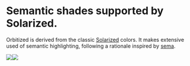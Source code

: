 # Semantic shades supported by Solarized.

Orbitized is derived from the classic [Solarized] colors.
It makes extensive used of semantic highlighting, following a rationale inspired by [sema].

<table><tbody align="center">
    <tr><img src="https://raw.githubusercontent.com/bjogart/orbitized/resources/sol.png"/></tr>
    <tr><img src="https://raw.githubusercontent.com/bjogart/orbitized/resources/luna.png"/></tr>
</tbody></table>

[Solarized]: https://ethanschoonover.com/solarized/
[sema]: https://arzg.github.io/sema/
